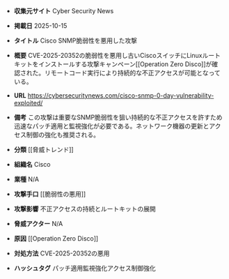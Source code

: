 - **収集元サイト**
Cyber Security News

- **掲載日**
2025-10-15

- **タイトル**
Cisco SNMP脆弱性を悪用した攻撃

- **概要**
CVE-2025-20352の脆弱性を悪用し古いCiscoスイッチにLinuxルートキットをインストールする攻撃キャンペーン[[Operation Zero Disco]]が確認された。リモートコード実行により持続的な不正アクセスが可能となっている。

- **URL**
https://cybersecuritynews.com/cisco-snmp-0-day-vulnerability-exploited/

- **備考**
この攻撃は重要なSNMP脆弱性を狙い持続的な不正アクセスを許すため迅速なパッチ適用と監視強化が必要である。ネットワーク機器の更新とアクセス制御の強化も推奨される。

- **分類**
[[脅威トレンド]]

- **組織名**
Cisco

- **業種**
N/A

- **攻撃手口**
[[脆弱性の悪用]]

- **攻撃影響**
不正アクセスの持続とルートキットの展開

- **脅威アクター**
N/A

- **原因**
[[Operation Zero Disco]]

- **対処方法**
CVE-2025-20352の悪用

- **ハッシュタグ**
パッチ適用監視強化アクセス制御強化
